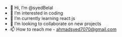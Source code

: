 - 👋 Hi, I’m @syedBelal
- 👀 I’m interested in coding
- 🌱 I’m currently learning react js
- 💞️ I’m looking to collaborate on new projects
- 📫 How to reach me - ahmadsyed7070@gmail.com


